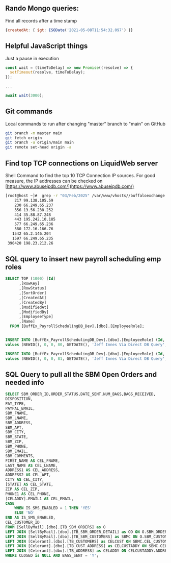 ## Rando Mongo queries:

Find all records after a time stamp

```JavaScript
{createdAt: { $gt: ISODate('2021-05-08T11:54:32.097') }}
```

  

## Helpful JavaScript things

Just a pause in execution

```JavaScript
const wait = (timeToDelay) => new Promise((resolve) => {
  setTimeout(resolve, timeToDelay);
});

...

await wait(3000);
```

  

## Git commands

Local commands to run after changing "master" branch to "main" on GitHub

```Bash
git branch -m master main
git fetch origin
git branch -u origin/main main
git remote set-head origin -a
```

  

## Find top TCP connections on LiquidWeb server

Shell Command to find the top 10 TCP Connection IP sources. For good measure, the IP addresses can be checked on [https://www.abuseipdb.com/](https://www.abuseipdb.com/)

```Bash
[root@host ~]#  grep -r "03/Feb/2025" /var/www/vhosts//buffaloexchange.com/logs/access_ssl_log | awk '{print $1}'|cut -d':' -f1|sort |uniq -c|sort -n|tail -n10
    217 99.138.105.59
    230 66.249.65.237
    356 13.56.238.252
    414 35.88.87.248
    443 195.242.10.185
    577 66.249.65.236
    580 172.16.166.76
   1542 65.2.146.204
   1597 66.249.65.235
 390420 198.23.212.26 
```


## SQL query to insert new payroll scheduling emp roles
``` SQL
SELECT TOP (1000) [Id]
      ,[RowKey]
      ,[RowStatus]
      ,[SortOrder]
      ,[CreatedAt]
      ,[CreatedBy]
      ,[ModifiedAt]
      ,[ModifiedBy]
      ,[EmployeeType]
      ,[Name]
  FROM [BuffEx_PayrollSchedulingDB_Dev].[dbo].[EmployeeRole];


INSERT INTO [BuffEx_PayrollSchedulingDB_Dev].[dbo].[EmployeeRole] (Id, RowKey, RowStatus, SortOrder, CreatedAt, CreatedBy, ModifiedAt, ModifiedBy, EmployeeType, [Name])
values (NEWID(), 0, 0, 80, GETDATE(), 'Jeff Innes Via Direct DB Query', GETDATE(), 'Jeff Innes Via Direct DB Query', 80, 'GA F/T');

INSERT INTO [BuffEx_PayrollSchedulingDB_Dev].[dbo].[EmployeeRole] (Id, RowKey, RowStatus, SortOrder, CreatedAt, CreatedBy, ModifiedAt, ModifiedBy, EmployeeType, [Name])
values (NEWID(), 0, 0, 81, GETDATE(), 'Jeff Innes Via Direct DB Query', GETDATE(), 'Jeff Innes Via Direct DB Query', 81, 'GA P/T');
```


## SQL Query to pull all the SBM Open Orders and needed info

``` SQL
SELECT SBM_ORDER_ID,ORDER_STATUS,DATE_SENT,NUM_BAGS,BAGS_RECEIVED,
DISPOSITION,
PAY_TYPE,
PAYPAL_EMAIL,
SBM_FNAME,
SBM_LNAME,
SBM_ADDRESS,
SBM_APT,
SBM_CITY,
SBM_STATE,
SBM_ZIP,
SBM_PHONE,
SBM_EMAIL,
SBM_COMMENTS,
FIRST_NAME AS CEL_FNAME,
LAST_NAME AS CEL_LNAME,
ADDRESS1 AS CEL_ADDRESS,
ADDRESS2 AS CEL_APT,
CITY AS CEL_CITY,
[STATE] AS CEL_STATE,
ZIP AS CEL_ZIP,
PHONE1 AS CEL_PHONE,
[CELADDY].EMAIL1 AS CEL_EMAIL,
CASE
	WHEN IS_SMS_ENABLED = 1 THEN 'YES'
	ELSE 'NO'
END AS IS_SMS_ENABLED,
CEL_CUSTOMER_ID
FROM [SellByMail].[dbo].[TB_SBM_ORDERS] as O
LEFT JOIN [SellByMail].[dbo].[TB_SBM_ORDER_DETAIL] as OD ON O.SBM_ORDER_DETAIL_ID=OD.SBM_ORDER_DETAIL_ID
LEFT JOIN [SellByMail].[dbo].[TB_SBM_CUSTOMERS] as SBMC ON O.SBM_CUSTOMER_ID=SBMC.SBM_CUSTOMER_ID
LEFT JOIN [Celerant].[dbo].[TB_CUSTOMERS] as CELCUST ON SBMC.CEL_CUSTOMER_ID=CELCUST.CUSTOMER_ID
LEFT JOIN [Celerant].[dbo].[TB_CUST_ADDRESS] as CELCUSTADDY ON SBMC.CEL_CUSTOMER_ID=CELCUSTADDY.CUSTOMER_ID
LEFT JOIN [Celerant].[dbo].[TB_ADDRESS] as CELADDY ON CELCUSTADDY.ADDRESS_ID=CELADDY.ADDRESS_ID
WHERE CLOSED is NULL AND BAGS_SENT = 'Y';
```